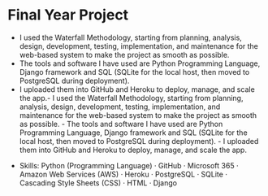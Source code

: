 # Final Year Project

- I used the Waterfall Methodology, starting from planning, analysis, design, development, testing, implementation, and maintenance for the web-based system to make the project as smooth as possible.
- The tools and software I have used are Python Programming Language, Django framework and SQL (SQLite for the local host, then moved to PostgreSQL during deployment).
- I uploaded them into GitHub and Heroku to deploy, manage, and scale the app.- I used the Waterfall Methodology, starting from planning, analysis, design, development, testing, implementation, and maintenance for the web-based system to make the project as smooth as possible. - The tools and software I have used are Python Programming Language, Django framework and SQL (SQLite for the local host, then moved to PostgreSQL during deployment). - I uploaded them into GitHub and Heroku to deploy, manage, and scale the app.

* Skills: Python (Programming Language) · GitHub · Microsoft 365 · Amazon Web Services (AWS) · Heroku · PostgreSQL · SQLite · Cascading Style Sheets (CSS) · HTML · Django
